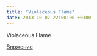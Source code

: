 ```yaml
---
title: "Violaceous Flame"
date: 2013-10-07 22:00:00 +0300
---
```


Violaceous Flame

[Вложение](https://vk.com/photo23293529_312196077)
